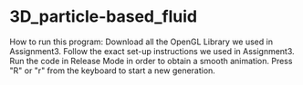 # 3D_particle-based_fluid

How to run this program:
Download all the OpenGL Library we used in Assignment3.
Follow the exact set-up instructions we used in Assignment3.
Run the code in Release Mode in order to obtain a smooth animation.
Press "R" or "r" from the keyboard to start a new generation.
